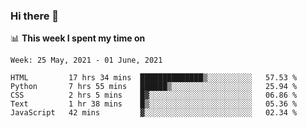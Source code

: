 ### Hi there 👋

📊 __This week I spent my time on__
<!--START_SECTION:waka-->
```text
Week: 25 May, 2021 - 01 June, 2021

HTML         17 hrs 34 mins  ██████████████▒░░░░░░░░░░   57.53 % 
Python       7 hrs 55 mins   ██████▒░░░░░░░░░░░░░░░░░░   25.94 % 
CSS          2 hrs 5 mins    █▓░░░░░░░░░░░░░░░░░░░░░░░   06.86 % 
Text         1 hr 38 mins    █▒░░░░░░░░░░░░░░░░░░░░░░░   05.36 % 
JavaScript   42 mins         ▓░░░░░░░░░░░░░░░░░░░░░░░░   02.34 % 
```
<!--END_SECTION:waka-->
<!--
**SREEHARI-M-S/SREEHARI-M-S** is a ✨ _special_ ✨ repository because its `README.md` (this file) appears on your GitHub profile.

Here are some ideas to get you started:

- 🔭 I’m currently working on ...
- 🌱 I’m currently learning ...
- 👯 I’m looking to collaborate on ...
- 🤔 I’m looking for help with ...
- 💬 Ask me about ...
- 📫 How to reach me: ...
- 😄 Pronouns: ...
- ⚡ Fun fact: ...
-->
